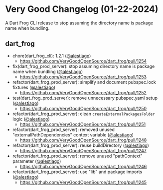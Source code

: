 # Very Good Changelog (01-22-2024)

A Dart Frog CLI release to stop assuming the directory name is package name when bundling.

## dart_frog

- chore(dart_frog_cli): 1.2.1 ([@alestiago](https://github.com/alestiago))
  - https://github.com/VeryGoodOpenSource/dart_frog/pull/1254
- fix(dart_frog_prod_server): stop assuming directory name is package name when bundling ([@alestiago](https://github.com/alestiago))
  - https://github.com/VeryGoodOpenSource/dart_frog/pull/1253
- refactor(dart_frog_prod_server): simplify and document pubspec.lock fixtures ([@alestiago](https://github.com/alestiago))
  - https://github.com/VeryGoodOpenSource/dart_frog/pull/1252
- test(dart_frog_prod_server): remove unnecessary pubspec.yaml setup ([@alestiago](https://github.com/alestiago))
  - https://github.com/VeryGoodOpenSource/dart_frog/pull/1250
- refactor(dart_frog_prod_server): clean `createExternalPackagesFolder` logic ([@alestiago](https://github.com/alestiago))
  - https://github.com/VeryGoodOpenSource/dart_frog/pull/1251
- refactor(dart_frog_prod_server): removed unused "externalPathDependencies" context variable ([@alestiago](https://github.com/alestiago))
  - https://github.com/VeryGoodOpenSource/dart_frog/pull/1248
- refactor(dart_frog_prod_server): reuse buildDirectory ([@alestiago](https://github.com/alestiago))
  - https://github.com/VeryGoodOpenSource/dart_frog/pull/1247
- refactor(dart_frog_prod_server): remove unused "pathContext" parameter ([@alestiago](https://github.com/alestiago))
  - https://github.com/VeryGoodOpenSource/dart_frog/pull/1246
- refactor(dart_frog_prod_server): use "lib" and package imports ([@alestiago](https://github.com/alestiago))
  - https://github.com/VeryGoodOpenSource/dart_frog/pull/1245
